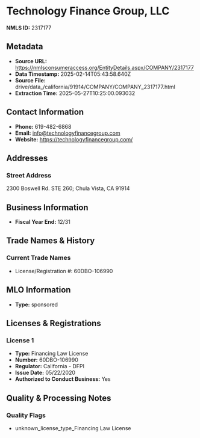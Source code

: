 # Technology Finance Group, LLC

**NMLS ID:** 2317177

## Metadata
- **Source URL:** https://nmlsconsumeraccess.org/EntityDetails.aspx/COMPANY/2317177
- **Data Timestamp:** 2025-02-14T05:43:58.640Z
- **Source File:** drive/data_/california/91914/COMPANY/COMPANY_2317177.html
- **Extraction Time:** 2025-05-27T10:25:00.093032

## Contact Information
- **Phone:** 619-482-6868
- **Email:** info@technologyfinancegroup.com
- **Website:** https://technologyfinancegroup.com/

## Addresses
### Street Address
2300 Boswell Rd. STE 260; Chula Vista, CA 91914

## Business Information
- **Fiscal Year End:** 12/31

## Trade Names & History
### Current Trade Names
- License/Registration #: 60DBO-106990

## MLO Information
- **Type:** sponsored

## Licenses & Registrations

### License 1
- **Type:** Financing Law License
- **Number:** 60DBO-106990
- **Regulator:** California - DFPI
- **Issue Date:** 05/22/2020
- **Authorized to Conduct Business:** Yes

## Quality & Processing Notes
### Quality Flags
- unknown_license_type_Financing Law License
